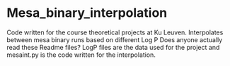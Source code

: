 # Mesa_binary_interpolation
Code written for the course theoretical projects at Ku Leuven. Interpolates between mesa binary runs based on different Log P
Does anyone actually read these Readme files?
LogP files are the data used for the project and mesaint.py is the code written for the interpolation.
